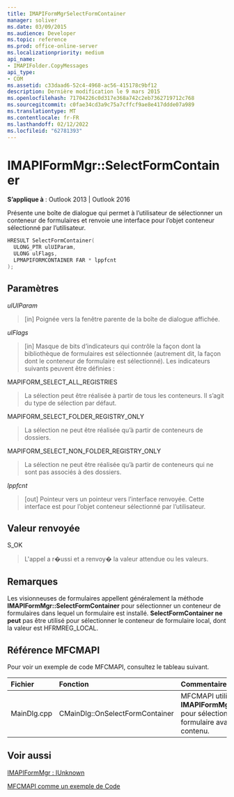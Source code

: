 ```yaml
---
title: IMAPIFormMgrSelectFormContainer
manager: soliver
ms.date: 03/09/2015
ms.audience: Developer
ms.topic: reference
ms.prod: office-online-server
ms.localizationpriority: medium
api_name:
- IMAPIFolder.CopyMessages
api_type:
- COM
ms.assetid: c33daad6-52c4-4968-ac56-415178c9bf12
description: Dernière modification le 9 mars 2015
ms.openlocfilehash: 71704226c0d317e368a742c2eb7362719712c768
ms.sourcegitcommit: c0fae34cd3a9c75a7cffcf9ae8e417ddde07a989
ms.translationtype: MT
ms.contentlocale: fr-FR
ms.lasthandoff: 02/12/2022
ms.locfileid: "62781393"
---
```

# <a name="imapiformmgrselectformcontainer"></a>IMAPIFormMgr::SelectFormContainer

  
  
**S’applique à** : Outlook 2013 | Outlook 2016 
  
Présente une boîte de dialogue qui permet à l’utilisateur de sélectionner un conteneur de formulaires et renvoie une interface pour l’objet conteneur sélectionné par l’utilisateur.
  
```cpp
HRESULT SelectFormContainer(
  ULONG_PTR ulUIParam,
  ULONG ulFlags,
  LPMAPIFORMCONTAINER FAR * lppfcnt
);
```

## <a name="parameters"></a>Paramètres

 _ulUIParam_
  
> [in] Poignée vers la fenêtre parente de la boîte de dialogue affichée. 
    
 _ulFlags_
  
> [in] Masque de bits d’indicateurs qui contrôle la façon dont la bibliothèque de formulaires est sélectionnée (autrement dit, la façon dont le conteneur de formulaire est sélectionné). Les indicateurs suivants peuvent être définies :
    
MAPIFORM_SELECT_ALL_REGISTRIES 
  
> La sélection peut être réalisée à partir de tous les conteneurs. Il s’agit du type de sélection par défaut. 
    
MAPIFORM_SELECT_FOLDER_REGISTRY_ONLY 
  
> La sélection ne peut être réalisée qu’à partir de conteneurs de dossiers.
    
MAPIFORM_SELECT_NON_FOLDER_REGISTRY_ONLY 
  
> La sélection ne peut être réalisée qu’à partir de conteneurs qui ne sont pas associés à des dossiers.
    
 _lppfcnt_
  
> [out] Pointeur vers un pointeur vers l’interface renvoyée. Cette interface est pour l’objet conteneur sélectionné par l’utilisateur.
    
## <a name="return-value"></a>Valeur renvoyée

S_OK 
  
> L'appel a r�ussi et a renvoy� la valeur attendue ou les valeurs.
    
## <a name="remarks"></a>Remarques

Les visionneuses de formulaires appellent généralement la méthode **IMAPIFormMgr::SelectFormContainer** pour sélectionner un conteneur de formulaires dans lequel un formulaire est installé. **SelectFormContainer ne peut** pas être utilisé pour sélectionner le conteneur de formulaire local, dont la valeur est HFRMREG_LOCAL. 
  
## <a name="mfcmapi-reference"></a>Référence MFCMAPI

Pour voir un exemple de code MFCMAPI, consultez le tableau suivant.
  
|**Fichier**|**Fonction**|**Commentaire**|
|:-----|:-----|:-----|
|MainDlg.cpp  <br/> |CMainDlg::OnSelectFormContainer  <br/> |MFCMAPI utilise la méthode **IMAPIFormMgr::SelectFormContainer** pour sélectionner un conteneur de formulaire avant d’en rendre le contenu. |
   
## <a name="see-also"></a>Voir aussi



[IMAPIFormMgr : IUnknown](imapiformmgriunknown.md)


[MFCMAPI comme un exemple de Code](mfcmapi-as-a-code-sample.md)

